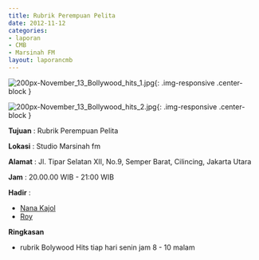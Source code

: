 ```yaml
---
title: Rubrik Perempuan Pelita
date: 2012-11-12
categories:
- laporan
- CMB
- Marsinah FM
layout: laporancmb
---
```


![200px-November_13_Bollywood_hits_1.jpg](/uploads/200px-November_13_Bollywood_hits_1.jpg){: .img-responsive .center-block }

![200px-November_13_Bollywood_hits_2.jpg](/uploads/200px-November_13_Bollywood_hits_2.jpg){: .img-responsive .center-block }


**Tujuan** : Rubrik Perempuan Pelita 

**Lokasi** : Studio Marsinah fm 

**Alamat** : Jl. Tipar Selatan XII, No.9, Semper Barat, Cilincing, Jakarta Utara 

**Jam** : 20.00.00 WIB - 21:00 WIB 

**Hadir** :
* [Nana Kajol](http://wiki.ciptamedia.org/wiki/Nana_Kajol)
* [Roy](http://wiki.ciptamedia.org/wiki/Roy)

**Ringkasan**  
* rubrik Bolywood Hits tiap hari senin jam 8 - 10 malam
